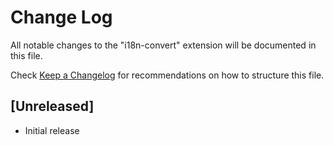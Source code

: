 # Change Log

All notable changes to the "i18n-convert" extension will be documented in this file.

Check [Keep a Changelog](http://keepachangelog.com/) for recommendations on how to structure this file.

## [Unreleased]

- Initial release